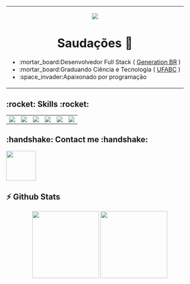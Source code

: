 <table align = "center">
    <tr>
            <td>
                    <div>
                            <p align = "center">
                                     <img src = "https://github.githubassets.com/images/icons/emoji/unicode/1f1e7-1f1f7.png?v8"/>                      
                                    <h1 align = "center">Saudações 🖖 </h1>
                    <ul>
                            <li>:mortar_board:Desenvolvedor Full Stack ( <a href="https://brazil.generation.org/">Generation BR</a> )</li>
                            <li>:mortar_board:Graduando Ciência e Tecnologia ( <a href="https://cursos.ufabc.edu.br/bacharelado-em-neurociencia/discentes/matriz-curricular">UFABC</a> )</li>
                            <li>:space_invader:Apaixonado por programação</li>
                            </div>
            </td>
                         
                            
                   
              
</table>         
<p align = "center">
<h2><bold> :rocket: Skills :rocket: </bold></h2> </p>
<table align = "center">
    <tr>
    <td>
        <div>
            <img src="https://camo.githubusercontent.com/f327d71e799e406fe3e3a9d4ad1873e713a4a0cdadcaaf20f546f2745c3e975b/68747470733a2f2f696d672e736869656c64732e696f2f62616467652f2d6a6176612d3366343434313f7374796c653d706c6173746963266c6f676f3d6a617661"/>
        </div>
    </td>
      <td>
        <div>
          <img src = "https://camo.githubusercontent.com/982803cf428cb92cba498357d31f402ea379bc550f2293db476ff4d022673232/68747470733a2f2f696d672e736869656c64732e696f2f62616467652f2d435353332d3135373242363f7374796c653d706c6173746963266c6f676f3d63737333"/>
        </div>
    </td>
      <td>
        <div>
       <img src = "https://camo.githubusercontent.com/973ef79f4480abda619de36ae96f335e9f4167d330d827b14a86b31587762deb/68747470733a2f2f696d672e736869656c64732e696f2f62616467652f2d48544d4c352d4533344632363f7374796c653d706c6173746963266c6f676f3d68746d6c35266c6f676f436f6c6f723d7768697465"/>
        </div>
    </td>
     <td>
        <div>
     <img src = "https://camo.githubusercontent.com/90a2f2eef5a9a6b15801e0b5b3c63f0a05ff51272a2a65ba3a0e337e89f9cb4d/68747470733a2f2f696d672e736869656c64732e696f2f62616467652f2d4769744875622d3138313731373f7374796c653d706c6173746963266c6f676f3d676974687562"/>
        </div>
    </td>
     <td>
        <div>
  <img src = "https://camo.githubusercontent.com/b85dffbd82a08945f5f2833e3a5e958ec894d31cd58ccc6192efe16957c5a5f2/68747470733a2f2f696d672e736869656c64732e696f2f62616467652f2d4a6176615363726970742d626c61636b3f7374796c653d706c6173746963266c6f676f3d6a617661736372697074"/>
        </div>
    </td>
      <td>
        <div>
<img src = "https://camo.githubusercontent.com/e06b2c1d10250975f17992d147486a5efc58e89d735dbbd6e200301dd3d5bb90/68747470733a2f2f696d672e736869656c64732e696f2f62616467652f6d7973716c2d3434373941312e7376673f267374796c653d666f722d7468652d6261646765266c6f676f3d6d7973716c266c6f676f436f6c6f723d7768697465"/>
        </div>
    </td>
    </tr>
</table>

<h2><bold>:handshake: Contact me :handshake:</bold></h2> 

<div align = "center>
   <a target ="_blank" href = "https://www.linkedin.com/in/igor-milhomens/">
       <img height = "80em" src="https://www.flaticon.com/svg/vstatic/svg/1384/1384014.svg?token=exp=1615395653~hmac=7da3c19bf5b0c9cdedb431015fc4b5e1" /></a>
</div>

<h2>⚡ Github Stats </b> </summary></h2>
<div align = "center">
<img height = "180em" src = "https://github-readme-stats.vercel.app/api/top-langs/?username=igorMilhomens&theme=blue-green"/>	
<img height = "180em" src = "https://github-readme-stats.vercel.app/api?username=igorMilhomens&show_icons=true&hide_border=true&count_private=true&include_all_commits=true&theme=blue-green" />
</div>	

